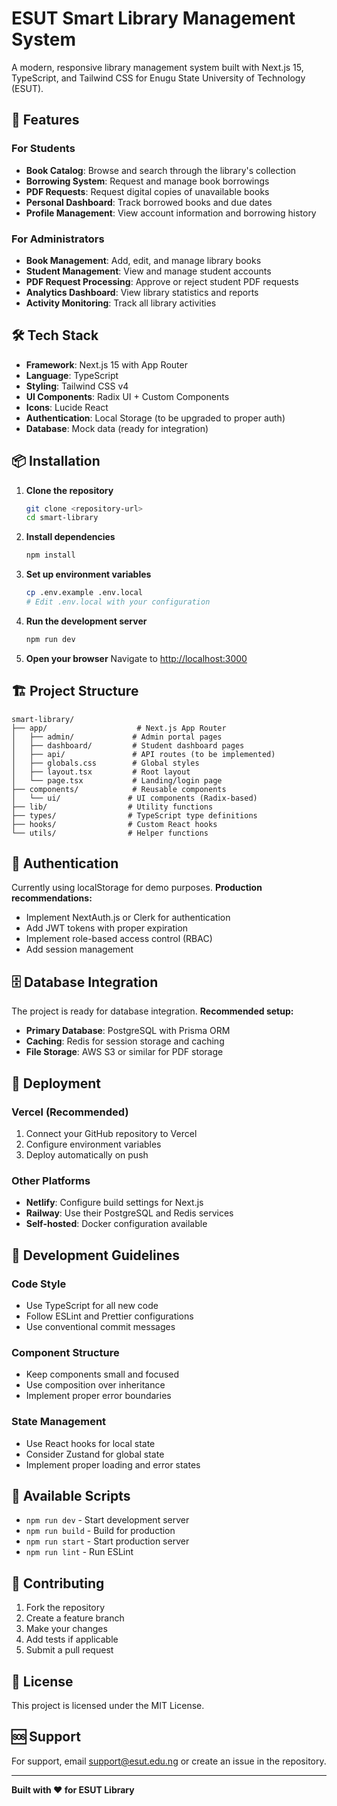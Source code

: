 # ESUT Smart Library Management System

A modern, responsive library management system built with Next.js 15, TypeScript, and Tailwind CSS for Enugu State University of Technology (ESUT).

## 🚀 Features

### For Students
- **Book Catalog**: Browse and search through the library's collection
- **Borrowing System**: Request and manage book borrowings
- **PDF Requests**: Request digital copies of unavailable books
- **Personal Dashboard**: Track borrowed books and due dates
- **Profile Management**: View account information and borrowing history

### For Administrators
- **Book Management**: Add, edit, and manage library books
- **Student Management**: View and manage student accounts
- **PDF Request Processing**: Approve or reject student PDF requests
- **Analytics Dashboard**: View library statistics and reports
- **Activity Monitoring**: Track all library activities

## 🛠️ Tech Stack

- **Framework**: Next.js 15 with App Router
- **Language**: TypeScript
- **Styling**: Tailwind CSS v4
- **UI Components**: Radix UI + Custom Components
- **Icons**: Lucide React
- **Authentication**: Local Storage (to be upgraded to proper auth)
- **Database**: Mock data (ready for integration)

## 📦 Installation

1. **Clone the repository**
   ```bash
   git clone <repository-url>
   cd smart-library
   ```

2. **Install dependencies**
   ```bash
   npm install
   ```

3. **Set up environment variables**
   ```bash
   cp .env.example .env.local
   # Edit .env.local with your configuration
   ```

4. **Run the development server**
   ```bash
   npm run dev
   ```

5. **Open your browser**
   Navigate to [http://localhost:3000](http://localhost:3000)

## 🏗️ Project Structure

```
smart-library/
├── app/                    # Next.js App Router
│   ├── admin/             # Admin portal pages
│   ├── dashboard/         # Student dashboard pages
│   ├── api/               # API routes (to be implemented)
│   ├── globals.css        # Global styles
│   ├── layout.tsx         # Root layout
│   └── page.tsx           # Landing/login page
├── components/            # Reusable components
│   └── ui/               # UI components (Radix-based)
├── lib/                  # Utility functions
├── types/                # TypeScript type definitions
├── hooks/                # Custom React hooks
└── utils/                # Helper functions
```

## 🔐 Authentication

Currently using localStorage for demo purposes. **Production recommendations:**
- Implement NextAuth.js or Clerk for authentication
- Add JWT tokens with proper expiration
- Implement role-based access control (RBAC)
- Add session management

## 🗄️ Database Integration

The project is ready for database integration. **Recommended setup:**
- **Primary Database**: PostgreSQL with Prisma ORM
- **Caching**: Redis for session storage and caching
- **File Storage**: AWS S3 or similar for PDF storage

## 🚀 Deployment

### Vercel (Recommended)
1. Connect your GitHub repository to Vercel
2. Configure environment variables
3. Deploy automatically on push

### Other Platforms
- **Netlify**: Configure build settings for Next.js
- **Railway**: Use their PostgreSQL and Redis services
- **Self-hosted**: Docker configuration available

## 📝 Development Guidelines

### Code Style
- Use TypeScript for all new code
- Follow ESLint and Prettier configurations
- Use conventional commit messages

### Component Structure
- Keep components small and focused
- Use composition over inheritance
- Implement proper error boundaries

### State Management
- Use React hooks for local state
- Consider Zustand for global state
- Implement proper loading and error states

## 🔧 Available Scripts

- `npm run dev` - Start development server
- `npm run build` - Build for production
- `npm run start` - Start production server
- `npm run lint` - Run ESLint

## 🤝 Contributing

1. Fork the repository
2. Create a feature branch
3. Make your changes
4. Add tests if applicable
5. Submit a pull request

## 📄 License

This project is licensed under the MIT License.

## 🆘 Support

For support, email support@esut.edu.ng or create an issue in the repository.

---

**Built with ❤️ for ESUT Library**
